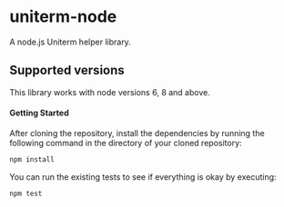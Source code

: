 # uniterm-node

A node.js Uniterm helper library.

## Supported versions

This library works with node versions 6, 8 and above.

#### Getting Started

After cloning the repository, install the dependencies by running the following command in the directory of your cloned repository:

```bash
npm install
```

You can run the existing tests to see if everything is okay by executing: 

```bash
npm test
```
